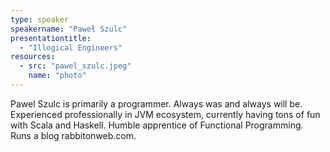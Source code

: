 ```yaml
---
type: speaker
speakername: "Paweł Szulc"
presentationtitle: 
  - "Illogical Engineers"
resources:
  - src: "pawel_szulc.jpeg"
    name: "photo"
---
```

Pawel Szulc is primarily a programmer. Always was and always will be. Experienced professionally in JVM ecosystem, currently having tons of fun with Scala and Haskell. Humble apprentice of Functional Programming. Runs a blog rabbitonweb.com.
